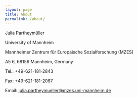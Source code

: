```yaml
---
layout: page
title: About
permalink: /about/
---
```


Julia Partheymüller

University of Mannheim

Mannheimer Zentrum für Europäische Sozialforschung (MZES)

A5 6, 68159 Mannheim, Germany

Tel.: +49-621-181-2843

Fax:  +49-621-181-2067

Email: julia.partheymueller@mzes.uni-mannheim.de

